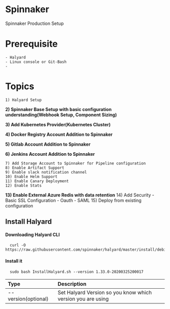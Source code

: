 # Spinnaker
Spinnaker Production Setup

# Prerequisite
    - Halyard
    - Linux console or Git-Bash
    - 
# Topics
    1) Halyard Setup
    
  **2) Spinnaker Base Setup with basic configuration understanding(Webhook Setup, Component Sizing)**
  
  **3) Add Kubernetes Provider(Kubernetes Cluster)**
  
  **4) Docker Registry Account Addition to Spinnaker**
  
  **5) Gitlab Account Addition to Spinnaker**
  
  **6) Jenkins Account Addition to Spinnaker**
  
    7) Add Storage Account to Spinnaker for Pipeline configuration
    8) Enable Artifact Support
    9) Enable slack notification channel
    10) Enable Helm Support
    11) Enable Canary Deployment
    12) Enable Stats
  **13) Enable External Azure Redis with data retention**
    14) Add Security
      - Basic SSL Configuration
      - Oauth
      - SAML
    15) Deploy from existing configuration    

## Install Halyard

####	Downloading Halyard CLI
      curl -O https://raw.githubusercontent.com/spinnaker/halyard/master/install/debian/InstallHalyard.sh
#### Install it
      sudo bash InstallHalyard.sh --version 1.33.0-20200325200017
      
| Type | Description |
|:----|:-----------|
|--version(optional)| Set Halyard Version so you know which version you are using |

###
